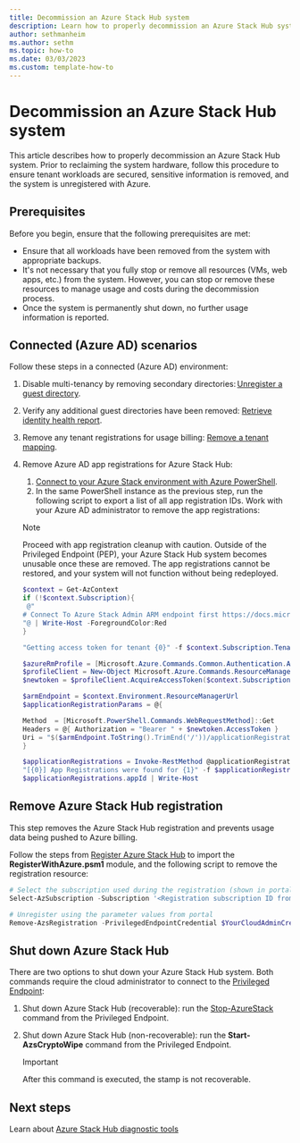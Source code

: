 ```yaml
---
title: Decommission an Azure Stack Hub system
description: Learn how to properly decommission an Azure Stack Hub system. 
author: sethmanheim
ms.author: sethm
ms.topic: how-to
ms.date: 03/03/2023
ms.custom: template-how-to
---
```


# Decommission an Azure Stack Hub system

This article describes how to properly decommission an Azure Stack Hub system. Prior to reclaiming the system hardware, follow this procedure to ensure tenant workloads are secured, sensitive information is removed, and the system is unregistered with Azure.

## Prerequisites

Before you begin, ensure that the following prerequisites are met:

- Ensure that all workloads have been removed from the system with appropriate backups.
- It's not necessary that you fully stop or remove all resources (VMs, web apps, etc.) from the system. However, you can stop or remove these resources to manage usage and costs during the decommission process.
- Once the system is permanently shut down, no further usage information is reported.

## Connected (Azure AD) scenarios

Follow these steps in a connected (Azure AD) environment:

1. Disable multi-tenancy by removing secondary directories: [Unregister a guest directory](enable-multitenancy.md#unregister-a-guest-directory).
1. Verify any additional guest directories have been removed: [Retrieve identity health report](enable-multitenancy.md#retrieve-azure-stack-hub-identity-health-report).
1. Remove any tenant registrations for usage billing: [Remove a tenant mapping](azure-stack-csp-ref-operations.md#remove-a-tenant-mapping).
1. Remove Azure AD app registrations for Azure Stack Hub:
   1. [Connect to your Azure Stack environment with Azure PowerShell](azure-stack-powershell-configure-admin.md#connect-with-azure-ad).
   1. In the same PowerShell instance as the previous step, run the following script to export a list of all app registration IDs. Work with your Azure AD administrator to remove the app registrations:

   > [!NOTE]
   > Proceed with app registration cleanup with caution. Outside of the Privileged Endpoint (PEP), your Azure Stack Hub system becomes unusable once these are removed. The app registrations cannot be restored, and your system will not function without being redeployed.

   ```powershell
   $context = Get-AzContext 
   if (!$context.Subscription){
    @" 
   # Connect To Azure Stack Admin ARM endpoint first https://docs.microsoft.com/azure-stack/operator/azure-stack-powershell-configure-admin#connect-with-azure-ad 
   "@ | Write-Host -ForegroundColor:Red 
   } 

   "Getting access token for tenant {0}" -f $context.Subscription.TenantID | Write-Host -ForegroundColor Green 

   $azureRmProfile = [Microsoft.Azure.Commands.Common.Authentication.Abstractions.AzureRmProfileProvider]::Instance.Profile 
   $profileClient = New-Object Microsoft.Azure.Commands.ResourceManager.Common.RMProfileClient($azureRmProfile) 
   $newtoken = $profileClient.AcquireAccessToken($context.Subscription.TenantID) 

   $armEndpoint = $context.Environment.ResourceManagerUrl 
   $applicationRegistrationParams = @{ 

   Method  = [Microsoft.PowerShell.Commands.WebRequestMethod]::Get 
   Headers = @{ Authorization = "Bearer " + $newtoken.AccessToken } 
   Uri = "$($armEndpoint.ToString().TrimEnd('/'))/applicationRegistrations?api-version=2014-04-01-preview" 
   } 

   $applicationRegistrations = Invoke-RestMethod @applicationRegistrationParams | Select-Object -ExpandProperty value 
   "[{0}] App Registrations were found for {1}" -f $applicationRegistrations.appId.Count, $context.Environment.Name | Write-Host -ForegroundColor Green 
   $applicationRegistrations.appId | Write-Host
   ```

## Remove Azure Stack Hub registration

This step removes the Azure Stack Hub registration and prevents usage data being pushed to Azure billing.

Follow the steps from [Register Azure Stack Hub](azure-stack-registration.md?pivots=state-connected#renew-or-change-registration) to import the **RegisterWithAzure.psm1** module, and the following script to remove the registration resource:

```powershell
# Select the subscription used during the registration (shown in portal) 
Select-AzSubscription -Subscription '<Registration subscription ID from portal>' 

# Unregister using the parameter values from portal 
Remove-AzsRegistration -PrivilegedEndpointCredential $YourCloudAdminCredential -PrivilegedEndpoint $YourPrivilegedEndpoint -RegistrationName '<Registration name from portal>' -ResourceGroupName '<Registration resource group from portal>'
```

## Shut down Azure Stack Hub

There are two options to shut down your Azure Stack Hub system. Both commands require the cloud administrator to connect to the [Privileged Endpoint](azure-stack-privileged-endpoint.md):

1. Shut down Azure Stack Hub (recoverable): run the [Stop-AzureStack](../reference/pep/Stop-AzureStack.md) command from the Privileged Endpoint.
1. Shut down Azure Stack Hub (non-recoverable): run the **Start-AzsCryptoWipe** command from the Privileged Endpoint.

   > [!IMPORTANT]
   > After this command is executed, the stamp is not recoverable.

## Next steps

Learn about [Azure Stack Hub diagnostic tools](diagnostic-log-collection.md)
